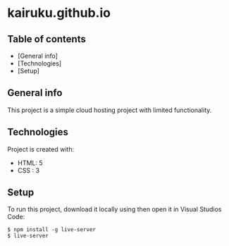 # kairuku.github.io

## Table of contents
* [General info]
* [Technologies]
* [Setup]

## General info
This project is a simple cloud hosting project with limited functionality.
	
## Technologies
Project is created with:
* HTML: 5
* CSS : 3

	
## Setup
To run this project, download it locally using then open it in Visual Studios Code:

```
$ npm install -g live-server
$ live-server
```
